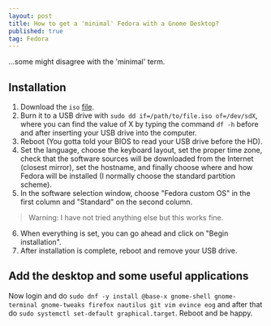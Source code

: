 ```yaml
---
layout: post
title: How to get a 'minimal' Fedora with a Gnome Desktop?
published: true
tag: Fedora
---
```




...some might disagree with the 'minimal' term.



## Installation

1. Download the `iso`  [file](https://download.fedoraproject.org/pub/fedora/linux/releases/32/Everything/x86_64/iso/Fedora-Everything-netinst-x86_64-32-1.2.iso).
2. Burn it to a USB drive with `sudo dd if=/path/to/file.iso of=/dev/sdX`, where you can find the value of X by typing the command `df -h` before and after inserting your USB drive into the computer.
3. Reboot (You gotta told your BIOS to read your USB drive before the HD).
4. Set the language, choose the keyboard layout, set the proper time zone, check that the software sources will be downloaded from the Internet (closest mirror), set the hostname, and finally choose where and how Fedora will be installed (I normally choose the standard partition scheme).
5. In the software selection window, choose "Fedora custom OS" in the first column and "Standard" on the second column. 
> Warning: I have not tried anything else but this works fine.
6. When everything is set, you can go ahead and click on "Begin installation".
7. After installation is complete, reboot and remove your USB drive.

## Add the desktop and some useful applications
Now login and do `sudo dnf -y install @base-x gnome-shell gnome-terminal gnome-tweaks firefox nautilus git vim evince eog` and after that do `sudo systemctl set-default graphical.target`. Reboot and be happy.
